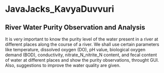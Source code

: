 # JavaJacks_KavyaDuvvuri
## River Water Purity Observation and Analysis

It is very important to know the purity level of the water present in a river at different places 
along the course of a river. We shall use certain parameters like temperature, dissolved oxygen (DO), 
pH value, biological oxygen demand (BOD), conductivity, nitrate_N_nitrite_N content, and fecal content
of water at different places and show the purity observations, throught GUI. Also, suggestions to improve the water quality
are given. 
